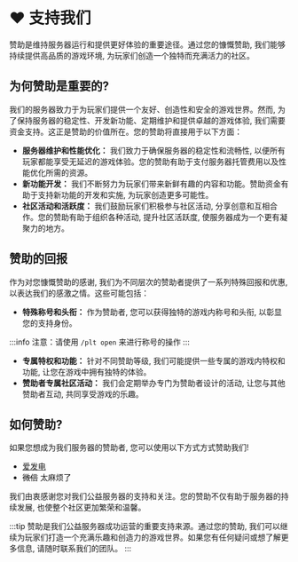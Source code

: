 # ❤ 支持我们

赞助是维持服务器运行和提供更好体验的重要途径。通过您的慷慨赞助, 我们能够持续提供高品质的游戏环境, 为玩家们创造一个独特而充满活力的社区。

## **为何赞助是重要的?**

我们的服务器致力于为玩家们提供一个友好、创造性和安全的游戏世界。然而, 为了保持服务器的稳定性、开发新功能、定期维护和提供卓越的游戏体验, 我们需要资金支持。这正是赞助的价值所在。您的赞助将直接用于以下方面：

* **服务器维护和性能优化：** 我们致力于确保服务器的稳定性和流畅性, 以便所有玩家都能享受无延迟的游戏体验。您的赞助有助于支付服务器托管费用以及性能优化所需的资源。
* **新功能开发：** 我们不断努力为玩家们带来新鲜有趣的内容和功能。赞助资金有助于支持新功能的开发和实施, 为玩家创造更多可能性。
* **社区活动和活跃度：** 我们鼓励玩家们积极参与社区活动, 分享创意和互相合作。您的赞助有助于组织各种活动, 提升社区活跃度, 使服务器成为一个更有凝聚力的地方。

## **赞助的回报**

作为对您慷慨赞助的感谢, 我们为不同层次的赞助者提供了一系列特殊回报和优惠, 以表达我们的感激之情。这些可能包括：

* **特殊称号和头衔：** 作为赞助者, 您可以获得独特的游戏内称号和头衔, 以彰显您的支持身份。


:::info
注意：请使用 `/plt open` 来进行称号的操作
:::

* **专属特权和功能：** 针对不同赞助等级, 我们可能提供一些专属的游戏内特权和功能, 让您在游戏中拥有独特的体验。
* **赞助者专属社区活动：** 我们会定期举办专门为赞助者设计的活动, 让您与其他赞助者互动, 共同享受游戏的乐趣。

## **如何赞助?**

如果您想成为我们服务器的赞助者, 您可以使用以下方式方式赞助我们! 

- [爱发电](https://afdian.net/a/ZLServer)
- ~~微信~~ 太麻烦了

我们由衷感谢您对我们公益服务器的支持和关注。您的赞助不仅有助于服务器的持续发展, 也使整个社区更加繁荣和温馨。

:::tip
赞助是我们公益服务器成功运营的重要支持来源。通过您的赞助, 我们可以继续为玩家们打造一个充满乐趣和创造力的游戏世界。如果您有任何疑问或想了解更多信息, 请随时联系我们的团队。
:::